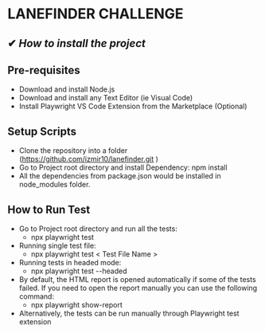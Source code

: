 # LANEFINDER CHALLENGE

## ✔ *How to install the project*

## Pre-requisites
- Download and install Node.js
- Download and install any Text Editor (ie Visual Code)
- Install Playwright VS Code Extension from the Marketplace (Optional)

## Setup Scripts
- Clone the repository into a folder (https://github.com/izmir10/lanefinder.git )
- Go to Project root directory and install Dependency: npm install
- All the dependencies from package.json would be installed in node_modules folder.

## How to Run Test
- Go to Project root directory and run all the tests: 
    - npx playwright test
- Running single test file:
    - npx playwright test < Test File Name >
- Running tests in headed mode:
    - npx playwright test --headed
- By default, the HTML report is opened automatically if some of the tests failed. If you need to open the report manually you can use the following command: 
    - npx playwright show-report
- Alternatively, the tests can be run manually through Playwright test extension